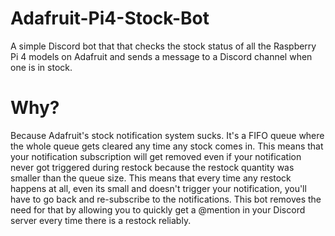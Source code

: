 # Adafruit-Pi4-Stock-Bot
A simple Discord bot that that checks the stock status of all the Raspberry Pi 4 models on Adafruit and sends a message to a Discord channel when one is in stock.

# Why?
Because Adafruit's stock notification system sucks. It's a FIFO queue where the whole queue gets cleared any time any stock comes in. This means that your notification subscription will get removed even if your notification never got triggered during restock because the restock quantity was smaller than the queue size. This means that every time any restock happens at all, even its small and doesn't trigger your notification, you'll have to go back and re-subscribe to the notifications. This bot removes the need for that by allowing you to quickly get a @mention in your Discord server every time there is a restock reliably.

